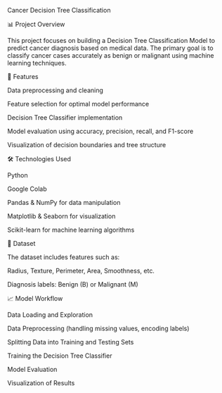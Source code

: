 Cancer Decision Tree Classification

📊 Project Overview

This project focuses on building a Decision Tree Classification Model to predict cancer diagnosis based on medical data. The primary goal is to classify cancer cases accurately as benign or malignant using machine learning techniques.

🚀 Features

Data preprocessing and cleaning

Feature selection for optimal model performance

Decision Tree Classifier implementation

Model evaluation using accuracy, precision, recall, and F1-score

Visualization of decision boundaries and tree structure

🛠️ Technologies Used

Python

Google Colab

Pandas & NumPy for data manipulation

Matplotlib & Seaborn for visualization

Scikit-learn for machine learning algorithms

📂 Dataset

The dataset includes features such as:

Radius, Texture, Perimeter, Area, Smoothness, etc.

Diagnosis labels: Benign (B) or Malignant (M)

📈 Model Workflow

Data Loading and Exploration

Data Preprocessing (handling missing values, encoding labels)

Splitting Data into Training and Testing Sets

Training the Decision Tree Classifier

Model Evaluation

Visualization of Results
